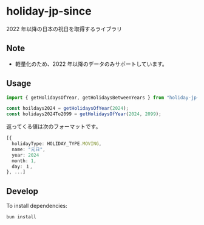 # holiday-jp-since

2022 年以降の日本の祝日を取得するライブラリ

## Note

- 軽量化のため、2022 年以降のデータのみサポートしています。

## Usage

```ts
import { getHolidaysOfYear, getHolidaysBetweenYears } from "holiday-jp-since";

const hoildays2024 = getHolidaysOfYear(2024);
const holidays2024To2099 = getHolidaysOfYear(2024, 2099);
```

返ってくる値は次のフォーマットです。

```ts
[{
  holidayType: HOLIDAY_TYPE.MOVING,
  name: "元日",
  year: 2024
  month: 1,
  day: １,
}, ...]
```

## Develop

To install dependencies:

```bash
bun install
```
